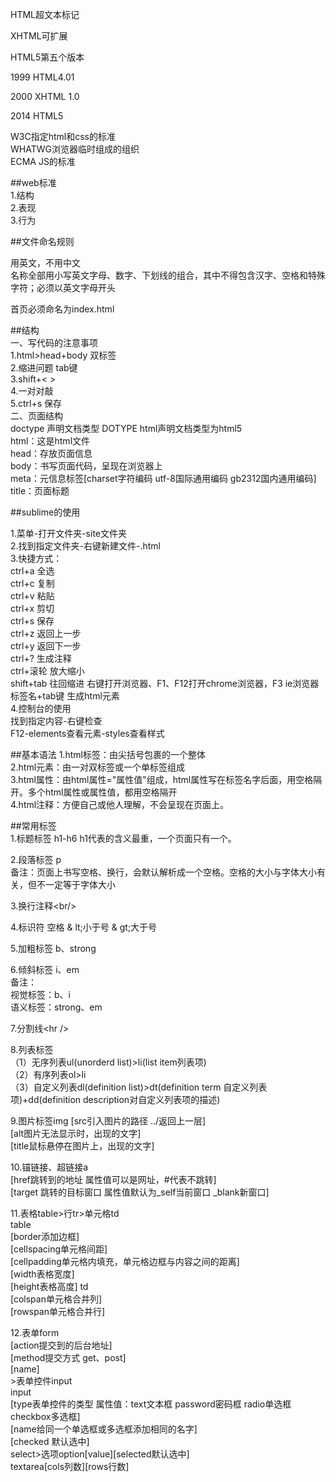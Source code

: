 HTML超文本标记  

XHTML可扩展  

HTML5第五个版本

1999 HTML4.01  

2000 XHTML 1.0  

2014 HTML5  

W3C指定html和css的标准  
WHATWG浏览器临时组成的组织  
ECMA JS的标准  

##web标准  
1.结构  
2.表现  
3.行为  

##文件命名规则  

用英文，不用中文  
名称全部用小写英文字母、数字、下划线的组合，其中不得包含汉字、空格和特殊字符；必须以英文字母开头  

首页必须命名为index.html  

##结构  
一、写代码的注意事项  
1.html>head+body 双标签  
2.缩进问题 tab键  
3.shift+< >  
4.一对对敲  
5.ctrl+s 保存  
二、页面结构  
doctype 声明文档类型 DOTYPE html声明文档类型为html5  
html：这是html文件  
head：存放页面信息  
body：书写页面代码，呈现在浏览器上  
meta：元信息标签[charset字符编码 utf-8国际通用编码 gb2312国内通用编码]  
title：页面标题  

##sublime的使用

1.菜单-打开文件夹-site文件夹  
2.找到指定文件夹-右键新建文件-.html  
3.快捷方式：  
ctrl+a 全选  
ctrl+c 复制  
ctrl+v 粘贴  
ctrl+x 剪切  
ctrl+s 保存  
ctrl+z 返回上一步  
ctrl+y 返回下一步   
ctrl+? 生成注释  
ctrl+滚轮 放大缩小  
shift+tab 往回缩进
右键打开浏览器、F1、F12打开chrome浏览器，F3 ie浏览器  
标签名+tab键 生成html元素  
4.控制台的使用  
找到指定内容-右键检查  
F12-elements查看元素-styles查看样式


##基本语法
1.html标签：由尖括号包裹的一个整体  
2.html元素：由一对双标签或一个单标签组成  
3.html属性：由html属性="属性值"组成，html属性写在标签名字后面，用空格隔开。多个html属性或属性值，都用空格隔开  
4.html注释：方便自己或他人理解，不会呈现在页面上。  

##常用标签  
1.标题标签 h1-h6 h1代表的含义最重，一个页面只有一个。  

2.段落标签 p   
备注：页面上书写空格、换行，会默认解析成一个空格。空格的大小与字体大小有关，但不一定等于字体大小
  
3.换行注释&lt;br/&gt;  

4.标识符&nbsp;空格  & lt;小于号 & gt;大于号 
 
5.加粗标签 b、strong  

6.倾斜标签 i、em  
 备注：  
视觉标签：b、i  
语义标签：strong、em  

7.分割线&lt;hr /&gt; 
 
8.列表标签  
（1）无序列表ul(unorderd list)>li(list item列表项)  
（2）有序列表ol>li  
（3）自定义列表dl(definition list)>dt(definition term 自定义列表项)+dd(definition description对自定义列表项的描述)

9.图片标签img
[src引入图片的路径 ../返回上一层]  
[alt图片无法显示时，出现的文字]  
[title鼠标悬停在图片上，出现的文字]  

10.锚链接、超链接a  
[href跳转到的地址 属性值可以是网址，#代表不跳转]  
[target 跳转的目标窗口 属性值默认为_self当前窗口 _blank新窗口]  

11.表格table>行tr>单元格td  
table  
[border添加边框]  
[cellspacing单元格间距]  
[cellpadding单元格内填充，单元格边框与内容之间的距离]  
[width表格宽度]  
[height表格高度]
td  
[colspan单元格合并列]  
[rowspan单元格合并行]  

12.表单form  
[action提交到的后台地址]  
[method提交方式 get、post]  
[name]  
&gt;表单控件input  
input  
[type表单控件的类型 属性值：text文本框 password密码框 radio单选框 checkbox多选框]  
[name给同一个单选框或多选框添加相同的名字]  
[checked 默认选中]  
select&gt;选项option[value][selected默认选中]  
textarea[cols列数][rows行数]